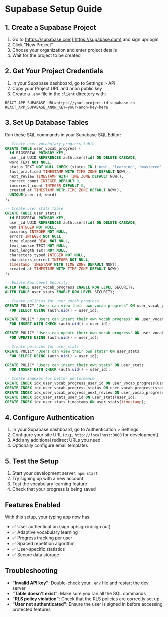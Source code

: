 # Supabase Setup Guide

## 1. Create a Supabase Project

1. Go to [https://supabase.com](https://supabase.com) and sign up/login
2. Click "New Project"
3. Choose your organization and enter project details
4. Wait for the project to be created

## 2. Get Your Project Credentials

1. In your Supabase dashboard, go to Settings > API
2. Copy your Project URL and anon public key
3. Create a `.env` file in the `client` directory with:

```
REACT_APP_SUPABASE_URL=https://your-project-id.supabase.co
REACT_APP_SUPABASE_ANON_KEY=your-anon-key-here
```

## 3. Set Up Database Tables

Run these SQL commands in your Supabase SQL Editor:

```sql
-- Create user vocabulary progress table
CREATE TABLE user_vocab_progress (
  id BIGSERIAL PRIMARY KEY,
  user_id UUID REFERENCES auth.users(id) ON DELETE CASCADE,
  word TEXT NOT NULL,
  status TEXT NOT NULL CHECK (status IN ('new', 'learning', 'mastered', 'review')),
  last_practiced TIMESTAMP WITH TIME ZONE DEFAULT NOW(),
  next_review TIMESTAMP WITH TIME ZONE DEFAULT NOW(),
  correct_count INTEGER DEFAULT 0,
  incorrect_count INTEGER DEFAULT 0,
  created_at TIMESTAMP WITH TIME ZONE DEFAULT NOW(),
  UNIQUE(user_id, word)
);

-- Create user stats table
CREATE TABLE user_stats (
  id BIGSERIAL PRIMARY KEY,
  user_id UUID REFERENCES auth.users(id) ON DELETE CASCADE,
  wpm INTEGER NOT NULL,
  accuracy INTEGER NOT NULL,
  errors INTEGER NOT NULL,
  time_elapsed REAL NOT NULL,
  text_source TEXT NOT NULL,
  text_length TEXT NOT NULL,
  characters_typed INTEGER NOT NULL,
  characters_correct INTEGER NOT NULL,
  timestamp TIMESTAMP WITH TIME ZONE DEFAULT NOW(),
  created_at TIMESTAMP WITH TIME ZONE DEFAULT NOW()
);

-- Enable Row Level Security
ALTER TABLE user_vocab_progress ENABLE ROW LEVEL SECURITY;
ALTER TABLE user_stats ENABLE ROW LEVEL SECURITY;

-- Create policies for user_vocab_progress
CREATE POLICY "Users can view their own vocab progress" ON user_vocab_progress
  FOR SELECT USING (auth.uid() = user_id);

CREATE POLICY "Users can insert their own vocab progress" ON user_vocab_progress
  FOR INSERT WITH CHECK (auth.uid() = user_id);

CREATE POLICY "Users can update their own vocab progress" ON user_vocab_progress
  FOR UPDATE USING (auth.uid() = user_id);

-- Create policies for user_stats
CREATE POLICY "Users can view their own stats" ON user_stats
  FOR SELECT USING (auth.uid() = user_id);

CREATE POLICY "Users can insert their own stats" ON user_stats
  FOR INSERT WITH CHECK (auth.uid() = user_id);

-- Create indexes for better performance
CREATE INDEX idx_user_vocab_progress_user_id ON user_vocab_progress(user_id);
CREATE INDEX idx_user_vocab_progress_status ON user_vocab_progress(status);
CREATE INDEX idx_user_vocab_progress_next_review ON user_vocab_progress(next_review);
CREATE INDEX idx_user_stats_user_id ON user_stats(user_id);
CREATE INDEX idx_user_stats_timestamp ON user_stats(timestamp);
```

## 4. Configure Authentication

1. In your Supabase dashboard, go to Authentication > Settings
2. Configure your site URL (e.g., `http://localhost:3000` for development)
3. Add any additional redirect URLs you need
4. Optionally configure email templates

## 5. Test the Setup

1. Start your development server: `npm start`
2. Try signing up with a new account
3. Test the vocabulary learning feature
4. Check that your progress is being saved

## Features Enabled

With this setup, your typing app now has:

- ✅ User authentication (sign up/sign in/sign out)
- ✅ Adaptive vocabulary learning
- ✅ Progress tracking per user
- ✅ Spaced repetition algorithm
- ✅ User-specific statistics
- ✅ Secure data storage

## Troubleshooting

- **"Invalid API key"**: Double-check your `.env` file and restart the dev server
- **"Table doesn't exist"**: Make sure you ran all the SQL commands
- **"RLS policy violation"**: Check that the RLS policies are correctly set up
- **"User not authenticated"**: Ensure the user is signed in before accessing protected features 